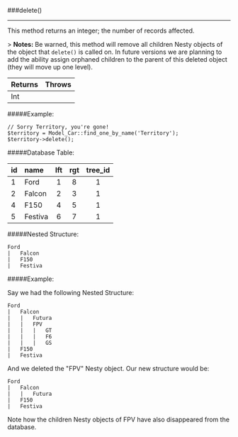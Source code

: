 ###delete()

-----------

This method returns an integer; the number of records affected.

&gt; **Notes:** Be warned, this method will remove all children Nesty objects of the object that `delete()` is called on. In future versions we are planning to add the ability assign orphaned children to the parent of this deleted object (they will move up one level).

Returns                          | Throws 
:------------------------------- | :-------------
Int                              | 


#####Example:

	// Sorry Territory, you're gone!
	$territory = Model_Car::find_one_by_name('Territory');
	$territory->delete();

#####Database Table:

  id        | name      | lft         | rgt         | tree_id
  :-------- | :-------- | :---------: | :---------: | :------:
  1         | Ford      | 1           | 8           | 1
  2         | Falcon    | 2           | 3           | 1
  4         | F150      | 4           | 5           | 1
  5         | Festiva   | 6           | 7           | 1
  
  
#####Nested Structure:

	Ford
	|   Falcon
	|   F150
	|   Festiva

#####Example:

Say we had the following Nested Structure:

	Ford
	|   Falcon
	|   |   Futura
	|   |   FPV
	|   |   |   GT
	|   |   |   F6
	|   |   |   GS
	|   F150
	|   Festiva

And we deleted the "FPV" Nesty object. Our new structure would be:

	Ford
	|   Falcon
	|   |   Futura
	|   F150
	|   Festiva

Note how the children Nesty objects of FPV have also disappeared from the database.

